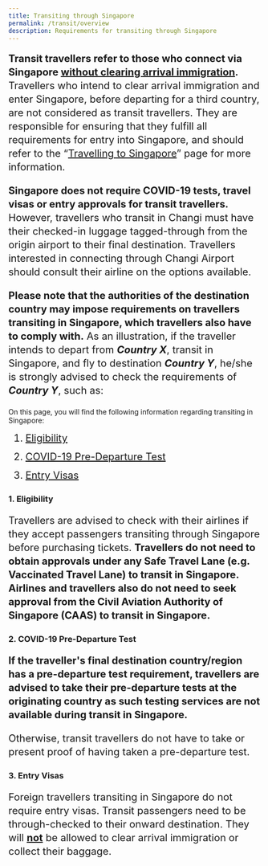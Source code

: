 ```yaml
---
title: Transiting through Singapore
permalink: /transit/overview
description: Requirements for transiting through Singapore
---
```

<p style="font-size:20px; line-height:1.35;"><b>Transit travellers refer to those who connect via Singapore <u>without clearing arrival immigration</u>.</b> Travellers who intend to clear arrival immigration and enter Singapore, before departing for a third country, are not considered as transit travellers. They are responsible for ensuring that they fulfill all requirements for entry into Singapore, and should refer to the “<a href="/arriving/overview" target="_blank">Travelling to Singapore</a>” page for more information.</p>

<p style="font-size:20px; line-height:1.35;"><b>Singapore does not require COVID-19 tests, travel visas or entry approvals for transit travellers.</b> However, travellers who transit in Changi must have  their checked-in luggage tagged-through from the origin airport to their final destination. Travellers interested in connecting through Changi Airport should consult their airline on the options available.</p>

<p style="font-size:20px; line-height:1.35;"><b>Please note that the authorities of the destination country may impose requirements on travellers transiting in Singapore, which travellers also have to comply with.</b> As an illustration, if the traveller intends to depart from <b><i>Country X</i></b>, transit in Singapore, and fly to destination <b><i>Country Y</i></b>, he/she is strongly advised to check the requirements of <b><i>Country Y</i></b>, such as:</p>














On this page, you will find the following information regarding transiting in Singapore:

<ol style="margin-top:10px; margin-bottom:10px; font-size:20px;">
  <li style="margin-top:10px; margin-bottom:10px; font-size:20px; line-height:1.35;"><a href="#eligibility">Eligibility</a> </li>
  <li style="margin-top:10px; margin-bottom:10px; font-size:20px; line-height:1.35;"><a href="#PDT">COVID-19 Pre-Departure Test</a></li>
    <li style="margin-top:10px; margin-bottom:10px; font-size:20px; line-height:1.35;"><a href="#visa">Entry Visas</a></li>
</ol>


<div id="eligibility"></div>

### 1. Eligibility

<p style="font-size:20px; line-height:1.35;">Travellers are advised to check with their airlines if they accept passengers transiting through Singapore before purchasing tickets. <b>Travellers do not need to obtain approvals under any Safe Travel Lane (e.g. Vaccinated Travel Lane) to transit in Singapore. Airlines and travellers also do not need to seek approval from the Civil Aviation Authority of Singapore (CAAS) to transit in Singapore.</b></p>				


<!--<p style="font-size:20px; line-height:1.35;"><b>Travellers do not need to obtain approvals under any Safe Travel Lane (e.g. Vaccinated Travel Lane) to transit in Singapore. Airlines and travellers also do not need to seek approval from the Civil Aviation Authority of Singapore (CAAS) to transit in Singapore.</b></p>				

<p style="font-size:20px; line-height:1.35;">However, travellers are advised to check with their airlines if they accept passengers transiting through Singapore, as well as the flight requirements, before purchasing their tickets. They should also check with the local authorities of their destination country/region regarding the on-arrival immigration requirements when transiting from Singapore to their destination country/region.</p>-->




<div id="PDT"></div>

### 2. COVID-19 Pre-Departure Test

<p style="font-size:20px; line-height:1.35;"><b>If the traveller's final destination country/region has a pre-departure test requirement, travellers are advised to take their pre-departure tests at the originating country as such testing services are not available during transit in Singapore.</b></p>

<p style="font-size:20px; line-height:1.35;">Otherwise, transit travellers do not have to take or present proof of having taken a pre-departure test.</p>


<div id="visa"></div>

### 3. Entry Visas

<p style="font-size:20px; line-height:1.35;">Foreign travellers transiting in Singapore do not require entry visas. Transit passengers need to be through-checked to their onward destination. They will <b><u>not</u></b> be allowed to clear arrival immigration or collect their baggage.</p>